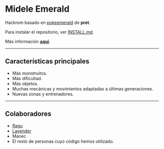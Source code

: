 # Midele Emerald
 
Hackrom basado en [pokeemerald](https://github.com/pret/pokeemerald) de **pret**.

Para instalar el repositorio, ver [INSTALL.md](INSTALL.md).

Más información **[aquí](https://gremio-del-invocador.boards.net/thread/51/pokemon-midele-emerald-se-actualizando)**.

---

## Características principales

- Más monstruitos.
- Más dificultad.
- Más objetos.
- Muchas mecánicas y movimientos adaptadas a últimas generaciones.
- Nuevas zonas y entrenadores.

---

## Colaboradores

- [Ragu](https://github.com/Raguzero)
- [Lavender](https://github.com/LavenderG)
- Manec
- El resto de personas cuyo código hemos utilizado.
